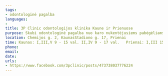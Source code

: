 ```yaml
---
tags:
- odontologinė pagalba
languages:
- 
title: 3P Clinic odontologijos klinika Kaune ir Prienuose
purpose: Skubi odontologinė pagalba nuo karo nukentėjusiems pabėgėliams iš Ukrainos nemokamai.
location: Chemijos g. 2, KaunasStadiono g. 17, Prienai
time: Kaunas: I,III,V 9 - 15 val. II,IV 9 - 17 val.   Prienai: I,III 15:00 – 20 val. II,IV 9:30 – 20 val.  VI 9 – 16 val.
phone: 
email: 
date: 
urls:
- https://www.facebook.com/3pclinic/posts/473738037776224
---
```

